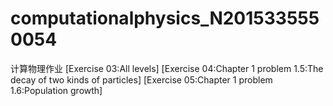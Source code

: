 # computationalphysics_N2015335550054
计算物理作业
[Exercise 03:All levels]
[Exercise 04:Chapter 1 problem 1.5:The decay of two kinds of particles]
[Exercise 05:Chapter 1 problem 1.6:Population growth]
